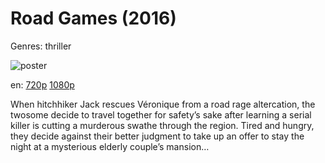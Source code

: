 # Road Games (2016)

Genres: thriller

![poster](http://image.tmdb.org/t/p/w500/wbxXcMeVRtQOJAD1fPeCzC8PoEb.jpg)

en:
  [720p](magnet:?xt=urn:btih:6D78E130863783471F60588BC9EA37B357748C3B&tr=udp://glotorrents.pw:6969/announce&tr=udp://tracker.opentrackr.org:1337/announce&tr=udp://torrent.gresille.org:80/announce&tr=udp://tracker.openbittorrent.com:80&tr=udp://tracker.coppersurfer.tk:6969&tr=udp://tracker.leechers-paradise.org:6969&tr=udp://p4p.arenabg.ch:1337&tr=udp://tracker.internetwarriors.net:1337)
  [1080p](magnet:?xt=urn:btih:01B5A76B65427462E4F46DD28E1F2A3244F33C2A&tr=udp://glotorrents.pw:6969/announce&tr=udp://tracker.opentrackr.org:1337/announce&tr=udp://torrent.gresille.org:80/announce&tr=udp://tracker.openbittorrent.com:80&tr=udp://tracker.coppersurfer.tk:6969&tr=udp://tracker.leechers-paradise.org:6969&tr=udp://p4p.arenabg.ch:1337&tr=udp://tracker.internetwarriors.net:1337)
  


When hitchhiker Jack rescues Véronique from a road rage altercation, the twosome decide to travel together for safety’s sake after learning a serial killer is cutting a murderous swathe through the region. Tired and hungry, they decide against their better judgment to take up an offer to stay the night at a mysterious elderly couple’s mansion…
